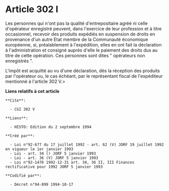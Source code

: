 # Article 302 I

Les personnes qui n'ont pas la qualité d'entrepositaire agréé ni celle d'opérateur enregistré peuvent, dans l'exercice de
leur profession et à titre occasionnel, recevoir des produits expédiés en suspension de droits en provenance d'un autre Etat
membre de la Communauté économique européenne, si, préalablement à l'expédition, elles en ont fait la déclaration à
l'administration et consigné auprès d'elle le paiement des droits dus au titre de cette opération. Ces personnes sont dites "
opérateurs non enregistrés ".

L'impôt est acquitté au vu d'une déclaration, dès la réception des produits par l'opérateur ou, le cas échéant, par le
représentant fiscal de l'expéditeur mentionné à l'article 302 V.>

**Liens relatifs à cet article**

	**Cite**:

	  - CGI 302 V

	**Liens**:

	  - HISTO: Edition du 2 septembre 1994

	**Créé par**:

	  - Loi n°92-677 du 17 juillet 1992 - art. 62 (V) JORF 19 juillet 1992 en vigueur le 1er janvier 1993
	  - Loi - art. 34 () JORF 5 janvier 1993
	  - Loi - art. 36 (V) JORF 5 janvier 1993
	  - Loi n°92-1476 1992-12-31 art. 34, 36 II, III Finances rectificative pour 1992 JORF 5 janvier 1993

	**Codifié par**:

	  - Décret n°94-899 1994-10-17
